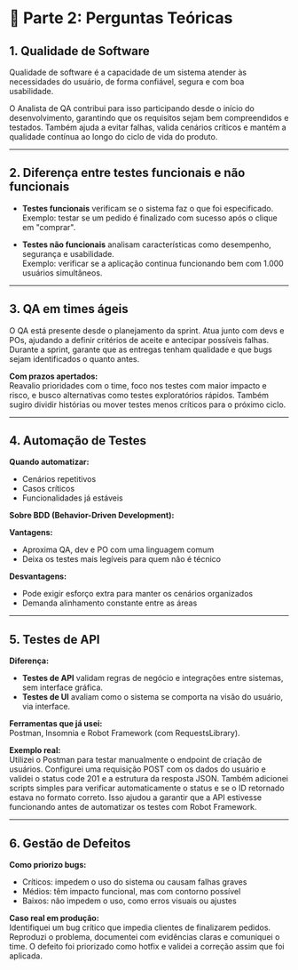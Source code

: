 # 📘 Parte 2: Perguntas Teóricas

## 1. Qualidade de Software

Qualidade de software é a capacidade de um sistema atender às necessidades do usuário, de forma confiável, segura e com boa usabilidade.

O Analista de QA contribui para isso participando desde o início do desenvolvimento, garantindo que os requisitos sejam bem compreendidos e testados. Também ajuda a evitar falhas, valida cenários críticos e mantém a qualidade contínua ao longo do ciclo de vida do produto.

---

## 2. Diferença entre testes funcionais e não funcionais

- **Testes funcionais** verificam se o sistema faz o que foi especificado.  
  Exemplo: testar se um pedido é finalizado com sucesso após o clique em "comprar".

- **Testes não funcionais** analisam características como desempenho, segurança e usabilidade.  
  Exemplo: verificar se a aplicação continua funcionando bem com 1.000 usuários simultâneos.

---

## 3. QA em times ágeis

O QA está presente desde o planejamento da sprint. Atua junto com devs e POs, ajudando a definir critérios de aceite e antecipar possíveis falhas. Durante a sprint, garante que as entregas tenham qualidade e que bugs sejam identificados o quanto antes.

**Com prazos apertados:**  
Reavalio prioridades com o time, foco nos testes com maior impacto e risco, e busco alternativas como testes exploratórios rápidos. Também sugiro dividir histórias ou mover testes menos críticos para o próximo ciclo.

---

## 4. Automação de Testes

**Quando automatizar:**
- Cenários repetitivos
- Casos críticos
- Funcionalidades já estáveis

**Sobre BDD (Behavior-Driven Development):**

**Vantagens:**
- Aproxima QA, dev e PO com uma linguagem comum
- Deixa os testes mais legíveis para quem não é técnico

**Desvantagens:**
- Pode exigir esforço extra para manter os cenários organizados
- Demanda alinhamento constante entre as áreas

---

## 5. Testes de API

**Diferença:**
- **Testes de API** validam regras de negócio e integrações entre sistemas, sem interface gráfica.
- **Testes de UI** avaliam como o sistema se comporta na visão do usuário, via interface.

**Ferramentas que já usei:**  
Postman, Insomnia e Robot Framework (com RequestsLibrary).

**Exemplo real:**  
Utilizei o Postman para testar manualmente o endpoint de criação de usuários. Configurei uma requisição POST com os dados do usuário e validei o status code 201 e a estrutura da resposta JSON. Também adicionei scripts simples para verificar automaticamente o status e se o ID retornado estava no formato correto. Isso ajudou a garantir que a API estivesse funcionando antes de automatizar os testes com Robot Framework.

---

## 6. Gestão de Defeitos

**Como priorizo bugs:**
- Críticos: impedem o uso do sistema ou causam falhas graves
- Médios: têm impacto funcional, mas com contorno possível
- Baixos: não impedem o uso, como erros visuais ou ajustes

**Caso real em produção:**  
Identifiquei um bug crítico que impedia clientes de finalizarem pedidos. Reproduzi o problema, documentei com evidências claras e comuniquei o time. O defeito foi priorizado como hotfix e validei a correção assim que foi aplicada.
